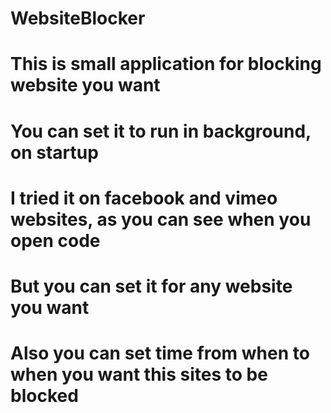 # WebsiteBlocker

# This is small application for blocking website you want
# You can set it to run in background, on startup
# I tried it on facebook and vimeo websites, as you can see when you open code
# But you can set it for any website you want
# Also you can set time from when to when you want this sites to be blocked
